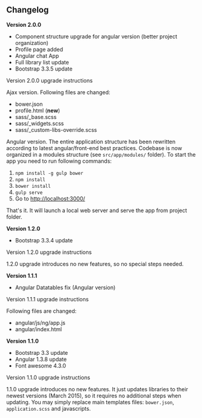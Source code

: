 
Changelog
--

**Version 2.0.0**

  - Component structure upgrade for angular version (better project organization)
  - Profile page added
  - Angular chat App
  - Full library list update
  - Bootstrap 3.3.5 update


Version 2.0.0 upgrade instructions

Ajax version. Following files are changed:

  - bower.json
  - profile.html (**new**)
  - sass/_base.scss
  - sass/_widgets.scss
  - sass/_custom-libs-override.scss

Angular version. The entire application structure has been rewritten according to latest angular/front-end best practices.
Codebase is now organized in a modules structure (see `src/app/modules/` folder). To start the app you need to run
following commands:

  1. `npm install -g gulp bower`
  2. `npm install`
  3. `bower install`
  4. `gulp serve`
  5. Go to [http://localhost:3000/](http://localhost:3000/)

That's it. It will launch a local web server and serve the app from project folder.


**Version 1.2.0**

  - Bootstrap 3.3.4 update

Version 1.2.0 upgrade instructions

1.2.0 upgrade introduces no new features, so no special steps needed.

**Version 1.1.1**

  - Angular Datatables fix (Angular version)

Version 1.1.1 upgrade instructions

Following files are changed:

  - angular/js/ng/app.js
  - angular/index.html


**Version 1.1.0**

  - Bootstrap 3.3 update
  - Angular 1.3.8 update
  - Font awesome 4.3.0

Version 1.1.0 upgrade instructions

1.1.0 upgrade introduces no new features. It just updates libraries to their newest versions (March 2015), so it requires no additional steps when updating.
You may simply replace main templates files: `bower.json`, `application.scss` and javascripts.
